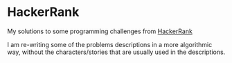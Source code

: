 # HackerRank
My solutions to some programming challenges from [HackerRank](www.hackerrank.com)

I am re-writing some of the problems descriptions in a more algorithmic way, without the characters/stories that are usually 
used in the descriptions.
